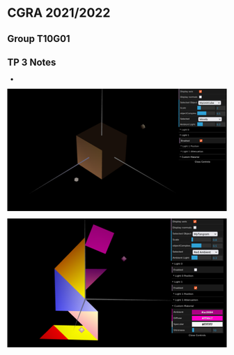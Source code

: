 # CGRA 2021/2022

## Group T10G01

## TP 3 Notes

- 


![Screenshot 1](screenshots/cgra-t10g01-tp3-1.png)

![Screenshot 2](screenshots/cgra-t10g01-tp3-2.png)
